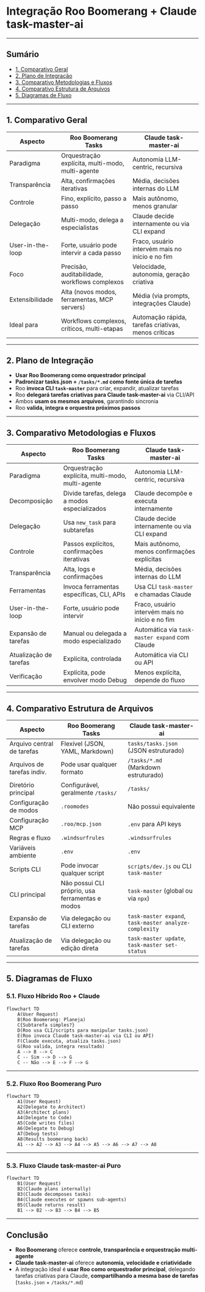 # Integração Roo Boomerang + Claude task-master-ai

---

## Sumário

- [1. Comparativo Geral](#1-comparativo-geral)
- [2. Plano de Integração](#2-plano-de-integração)
- [3. Comparativo Metodologias e Fluxos](#3-comparativo-metodologias-e-fluxos)
- [4. Comparativo Estrutura de Arquivos](#4-comparativo-estrutura-de-arquivos)
- [5. Diagramas de Fluxo](#5-diagramas-de-fluxo)

---

## 1. Comparativo Geral

| Aspecto          | **Roo Boomerang Tasks**                          | **Claude task-master-ai**                           |
| ---------------- | ------------------------------------------------ | --------------------------------------------------- |
| Paradigma        | Orquestração explícita, multi-modo, multi-agente | Autonomia LLM-centric, recursiva                    |
| Transparência    | Alta, confirmações iterativas                    | Média, decisões internas do LLM                     |
| Controle         | Fino, explícito, passo a passo                   | Mais autônomo, menos granular                       |
| Delegação        | Multi-modo, delega a especialistas               | Claude decide internamente ou via CLI expand        |
| User-in-the-loop | Forte, usuário pode intervir a cada passo        | Fraco, usuário intervém mais no início e no fim     |
| Foco             | Precisão, auditabilidade, workflows complexos    | Velocidade, autonomia, geração criativa             |
| Extensibilidade  | Alta (novos modos, ferramentas, MCP servers)     | Média (via prompts, integrações Claude)             |
| Ideal para       | Workflows complexos, críticos, multi-etapas      | Automação rápida, tarefas criativas, menos críticas |

---

## 2. Plano de Integração

- **Usar Roo Boomerang como orquestrador principal**
- **Padronizar tasks.json + `/tasks/*.md` como fonte única de tarefas**
- Roo **invoca CLI `task-master`** para criar, expandir, atualizar tarefas
- Roo **delegará tarefas criativas para Claude task-master-ai** via CLI/API
- Ambos **usam os mesmos arquivos**, garantindo sincronia
- Roo **valida, integra e orquestra próximos passos**

---

## 3. Comparativo Metodologias e Fluxos

| Aspecto                | **Roo Boomerang Tasks**                          | **Claude task-master-ai**                       |
| ---------------------- | ------------------------------------------------ | ----------------------------------------------- |
| Paradigma              | Orquestração explícita, multi-modo, multi-agente | Autonomia LLM-centric, recursiva                |
| Decomposição           | Divide tarefas, delega a modos especializados    | Claude decompõe e executa internamente          |
| Delegação              | Usa `new_task` para subtarefas                   | Claude decide internamente ou via CLI expand    |
| Controle               | Passos explícitos, confirmações iterativas       | Mais autônomo, menos confirmações explícitas    |
| Transparência          | Alta, logs e confirmações                        | Média, decisões internas do LLM                 |
| Ferramentas            | Invoca ferramentas específicas, CLI, APIs        | Usa CLI `task-master` e chamadas Claude         |
| User-in-the-loop       | Forte, usuário pode intervir                     | Fraco, usuário intervém mais no início e no fim |
| Expansão de tarefas    | Manual ou delegada a modo especializado          | Automática via `task-master expand` com Claude  |
| Atualização de tarefas | Explícita, controlada                            | Automática via CLI ou API                       |
| Verificação            | Explícita, pode envolver modo Debug              | Menos explícita, depende do fluxo               |

---

## 4. Comparativo Estrutura de Arquivos

| Aspecto                    | **Roo Boomerang Tasks**                         | **Claude task-master-ai**                              |
| -------------------------- | ----------------------------------------------- | ------------------------------------------------------ |
| Arquivo central de tarefas | Flexível (JSON, YAML, Markdown)                 | `tasks/tasks.json` (JSON estruturado)                  |
| Arquivos de tarefas indiv. | Pode usar qualquer formato                      | `/tasks/*.md` (Markdown estruturado)                   |
| Diretório principal        | Configurável, geralmente `/tasks/`              | `/tasks/`                                              |
| Configuração de modos      | `.roomodes`                                     | Não possui equivalente                                 |
| Configuração MCP           | `.roo/mcp.json`                                 | `.env` para API keys                                   |
| Regras e fluxo             | `.windsurfrules`                                | `.windsurfrules`                                       |
| Variáveis ambiente         | `.env`                                          | `.env`                                                 |
| Scripts CLI                | Pode invocar qualquer script                    | `scripts/dev.js` ou CLI `task-master`                  |
| CLI principal              | Não possui CLI próprio, usa ferramentas e modos | `task-master` (global ou via `npx`)                    |
| Expansão de tarefas        | Via delegação ou CLI externo                    | `task-master expand`, `task-master analyze-complexity` |
| Atualização de tarefas     | Via delegação ou edição direta                  | `task-master update`, `task-master set-status`         |

---

## 5. Diagramas de Fluxo

### 5.1. Fluxo Híbrido Roo + Claude

```mermaid
flowchart TD
    A(User Request)
    B(Roo Boomerang: Planeja)
    C{Subtarefa simples?}
    D(Roo usa CLI/scripts para manipular tasks.json)
    E(Roo invoca Claude task-master-ai via CLI ou API)
    F(Claude executa, atualiza tasks.json)
    G(Roo valida, integra resultado)
    A --> B --> C
    C -- Sim --> D --> G
    C -- Não --> E --> F --> G
```

---

### 5.2. Fluxo Roo Boomerang Puro

```mermaid
flowchart TD
    A1(User Request)
    A2(Delegate to Architect)
    A3(Architect plans)
    A4(Delegate to Code)
    A5(Code writes files)
    A6(Delegate to Debug)
    A7(Debug tests)
    A8(Results boomerang back)
    A1 --> A2 --> A3 --> A4 --> A5 --> A6 --> A7 --> A8
```

---

### 5.3. Fluxo Claude task-master-ai Puro

```mermaid
flowchart TD
    B1(User Request)
    B2(Claude plans internally)
    B3(Claude decomposes tasks)
    B4(Claude executes or spawns sub-agents)
    B5(Claude returns result)
    B1 --> B2 --> B3 --> B4 --> B5
```

---

## Conclusão

- **Roo Boomerang** oferece **controle, transparência e orquestração multi-agente**
- **Claude task-master-ai** oferece **autonomia, velocidade e criatividade**
- A integração ideal é **usar Roo como orquestrador principal**, delegando tarefas criativas para Claude, **compartilhando a mesma base de tarefas** (`tasks.json` + `/tasks/*.md`)
